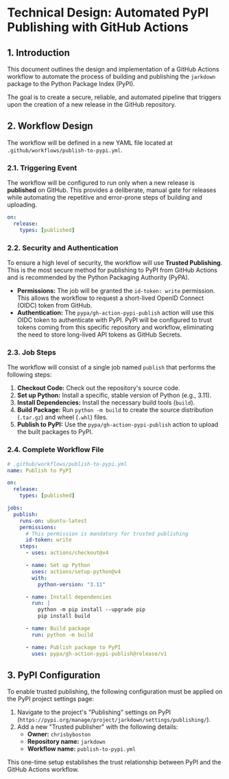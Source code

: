 # Technical Design: Automated PyPI Publishing with GitHub Actions

## 1. Introduction

This document outlines the design and implementation of a GitHub Actions workflow to automate the process of building and publishing the `jarkdown` package to the Python Package Index (PyPI).

The goal is to create a secure, reliable, and automated pipeline that triggers upon the creation of a new release in the GitHub repository.

## 2. Workflow Design

The workflow will be defined in a new YAML file located at `.github/workflows/publish-to-pypi.yml`.

### 2.1. Triggering Event

The workflow will be configured to run only when a new release is **published** on GitHub. This provides a deliberate, manual gate for releases while automating the repetitive and error-prone steps of building and uploading.

```yaml
on:
  release:
    types: [published]
```

### 2.2. Security and Authentication

To ensure a high level of security, the workflow will use **Trusted Publishing**. This is the most secure method for publishing to PyPI from GitHub Actions and is recommended by the Python Packaging Authority (PyPA).

-   **Permissions:** The job will be granted the `id-token: write` permission. This allows the workflow to request a short-lived OpenID Connect (OIDC) token from GitHub.
-   **Authentication:** The `pypa/gh-action-pypi-publish` action will use this OIDC token to authenticate with PyPI. PyPI will be configured to trust tokens coming from this specific repository and workflow, eliminating the need to store long-lived API tokens as GitHub Secrets.

### 2.3. Job Steps

The workflow will consist of a single job named `publish` that performs the following steps:

1.  **Checkout Code:** Check out the repository's source code.
2.  **Set up Python:** Install a specific, stable version of Python (e.g., 3.11).
3.  **Install Dependencies:** Install the necessary build tools (`build`).
4.  **Build Package:** Run `python -m build` to create the source distribution (`.tar.gz`) and wheel (`.whl`) files.
5.  **Publish to PyPI:** Use the `pypa/gh-action-pypi-publish` action to upload the built packages to PyPI.

### 2.4. Complete Workflow File

```yaml
# .github/workflows/publish-to-pypi.yml
name: Publish to PyPI

on:
  release:
    types: [published]

jobs:
  publish:
    runs-on: ubuntu-latest
    permissions:
      # This permission is mandatory for trusted publishing
      id-token: write
    steps:
      - uses: actions/checkout@v4

      - name: Set up Python
        uses: actions/setup-python@v4
        with:
          python-version: "3.11"

      - name: Install dependencies
        run: |
          python -m pip install --upgrade pip
          pip install build

      - name: Build package
        run: python -m build

      - name: Publish package to PyPI
        uses: pypa/gh-action-pypi-publish@release/v1
```

## 3. PyPI Configuration

To enable trusted publishing, the following configuration must be applied on the PyPI project settings page:

1.  Navigate to the project's "Publishing" settings on PyPI (`https://pypi.org/manage/project/jarkdown/settings/publishing/`).
2.  Add a new "Trusted publisher" with the following details:
    *   **Owner:** `chrisbyboston`
    *   **Repository name:** `jarkdown`
    *   **Workflow name:** `publish-to-pypi.yml`

This one-time setup establishes the trust relationship between PyPI and the GitHub Actions workflow.
